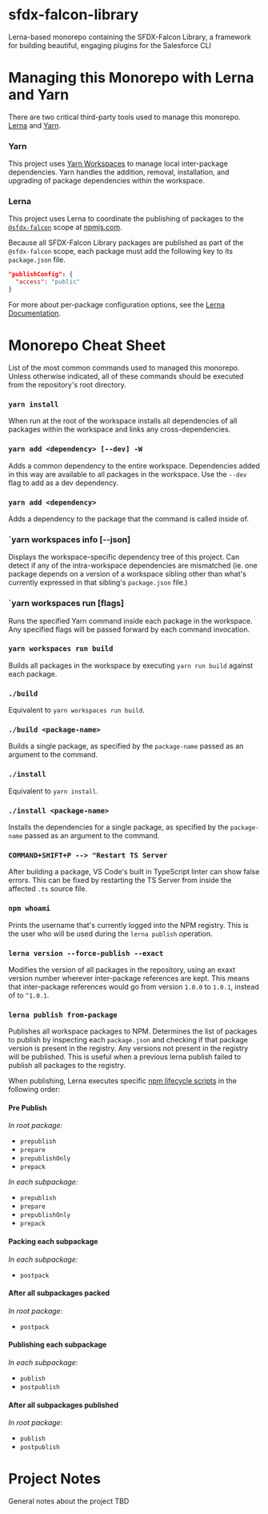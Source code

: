 # sfdx-falcon-library
Lerna-based monorepo containing the SFDX-Falcon Library, a framework for building beautiful, engaging plugins for the Salesforce CLI

# Managing this Monorepo with Lerna and Yarn
There are two critical third-party tools used to manage this monorepo.  [Lerna](https://lerna.js.org/) and [Yarn](https://yarnpkg.com/en/).

### Yarn
This project uses [Yarn Workspaces](https://yarnpkg.com/en/docs/workspaces) to manage local inter-package dependencies.  Yarn handles the addition, removal, installation, and upgrading of package dependencies within the workspace.

### Lerna
This project uses Lerna to coordinate the publishing of packages to the [`@sfdx-falcon`]() scope at [npmjs.com](https://www.npmjs.com).

Because all SFDX-Falcon Library packages are published as part of the `@sfdx-falcon` scope, each package must add the following key to its `package.json` file.

```json
"publishConfig": {
  "access": "public"
}
```
For more about per-package configuration options, see the [Lerna Documentation](https://github.com/lerna/lerna/tree/master/commands/publish#per-package-configuration).

# Monorepo Cheat Sheet
List of the most common commands used to managed this monorepo. Unless otherwise indicated, all of these commands should be executed from the repository's root directory.

### `yarn install`
When run at the root of the workspace installs all dependencies of all packages within the workspace and links any cross-dependencies.

### `yarn add <dependency> [--dev] -W`
Adds a common dependency to the entire workspace. Dependencies added in this way are available to all packages in the workspace.  Use the `--dev` flag to add as a dev dependency.

### `yarn add <dependency>`
Adds a dependency to the package that the command is called inside of.

### `yarn workspaces info [--json]
Displays the workspace-specific dependency tree of this project. Can detect if any of the intra-workspace dependencies are mismatched (ie. one package depends on a version of a workspace sibling other than what's currently expressed in that sibling's `package.json` file.)

### `yarn workspaces run <command> [flags]
Runs the specified Yarn command inside each package in the workspace.  Any specified flags will be passed forward by each command invocation.

### `yarn workspaces run build`
Builds all packages in the workspace by executing `yarn run build` against each package.

### `./build`
Equivalent to `yarn workspaces run build`.

### `./build <package-name>`
Builds a single package, as specified by the `package-name` passed as an argument to the command.

### `./install`
Equivalent to `yarn install`.

### `./install <package-name>`
Installs the dependencies for a single package, as specified by the `package-name` passed as an argument to the command.

### `COMMAND+SHIFT+P --> "Restart TS Server`
After building a package, VS Code's built in TypeScript linter can show false errors. This can be fixed by restarting the TS Server from inside the affected `.ts` source file.

### `npm whoami`
Prints the username that's currently logged into the NPM registry. This is the user who will be used during the `lerna publish` operation.

### `lerna version --force-publish --exact`
Modifies the version of all packages in the repository, using an exaxt version number wherever inter-package references are kept. This means that inter-package references would go from version `1.0.0` to `1.0.1`, instead of to `^1.0.1`.

### `lerna publish from-package`
Publishes all workspace packages to NPM. Determines the list of packages to publish by inspecting each `package.json` and checking if that package version is present in the registry. Any versions not present in the registry will be published. This is useful when a previous lerna publish failed to publish all packages to the registry.

When publishing, Lerna executes specific [npm lifecycle scripts](https://docs.npmjs.com/misc/scripts#description) in the following order:

#### Pre Publish
*In root package:*
- `prepublish`
- `prepare`
- `prepublishOnly`
- `prepack`

*In each subpackage:*
- `prepublish`
- `prepare`
- `prepublishOnly`
- `prepack`

#### Packing each subpackage

*In each subpackage:*
- `postpack`

#### After all subpackages packed

*In root package:*
- `postpack`

#### Publishing each subpackage

*In each subpackage:*
- `publish`
- `postpublish`

#### After all subpackages published

*In root package:*
- `publish`
- `postpublish`

# Project Notes
General notes about the project
TBD